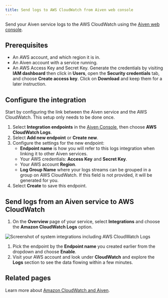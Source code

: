 ```yaml
---
title: Send logs to AWS CloudWatch from Aiven web console
---
```


Send your Aiven service logs to the AWS CloudWatch using the [Aiven web console](https://console.aiven.io).

## Prerequisites

-   An AWS account, and which region it is in.
-   An Aiven account with a service running.
-   An AWS Access Key and Secret Key. Generate the credentials by
    visiting **IAM dashboard** then click in **Users**, open the
    **Security credentials** tab, and choose **Create access key**.
    Click on **Download** and keep them for a later instruction.

## Configure the integration

Start by configuring the link between the Aiven service and the AWS
CloudWatch. This setup only needs to be done once.

1.  Select **Integration endpoints** in the [Aiven
    Console](https://console.aiven.io/), then choose **AWS CloudWatch
    Logs**.
1.  Select **Add new endpoint** or **Create new**.
1.  Configure the settings for the new endpoint:
    -   **Endpoint name** is how you will refer to this logs integration
        when linking it to other Aiven services.
    -   Your AWS credentials: **Access Key** and **Secret Key**.
    -   Your AWS account **Region**.
    -   **Log Group Name** where your logs streams can be grouped in a
        group on AWS CloudWatch. If this field is not provided, it will
        be generated for you.
1.  Select **Create** to save this endpoint.

## Send logs from an Aiven service to AWS CloudWatch

1.  On the **Overview** page of your service, select **Integrations**
    and choose the **Amazon CloudWatch Logs** option.

![Screenshot of system integrations including AWS CloudWatch Logs](/images/integrations/cloudwatch-overview-integrations.png)

1.  Pick the endpoint by the **Endpoint name** you created earlier from
    the dropdown and choose **Enable**.
1.  Visit your AWS account and look under **CloudWatch** and explore the
    **Logs** section to see the data flowing within a few minutes.

## Related pages

Learn more about [Amazon CloudWatch and Aiven](/docs/integrations/cloudwatch).
